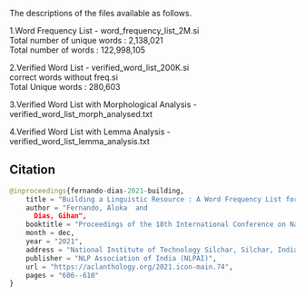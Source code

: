 The descriptions of the files available as follows. 

1.Word Frequency List - word_frequency_list_2M.si\
  Total number of unique words : 2,138,021\
  Total number of words : 122,998,105

2.Verified Word List  - verified_word_list_200K.si \
  correct words without freq.si\
  Total Unique words : 280,603

3.Verified Word List with Morphological Analysis - verified_word_list_morph_analysed.txt

4.Verified Word List with Lemma Analysis - verified_word_list_lemma_analysis.txt


## Citation

```python
@inproceedings{fernando-dias-2021-building,
    title = "Building a Linguistic Resource : A Word Frequency List for {S}inhala",
    author = "Fernando, Aloka  and
      Dias, Gihan",
    booktitle = "Proceedings of the 18th International Conference on Natural Language Processing (ICON)",
    month = dec,
    year = "2021",
    address = "National Institute of Technology Silchar, Silchar, India",
    publisher = "NLP Association of India (NLPAI)",
    url = "https://aclanthology.org/2021.icon-main.74",
    pages = "606--610"
}
```
